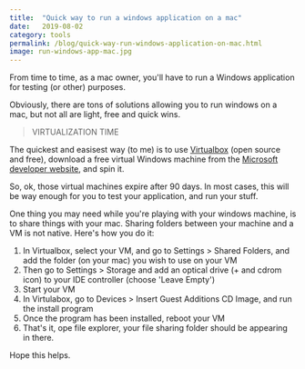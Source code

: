 ```yaml
---
title:  "Quick way to run a windows application on a mac"
date:   2019-08-02
category: tools
permalink: /blog/quick-way-run-windows-application-on-mac.html
image: run-windows-app-mac.jpg
---
```

From time to time, as a mac owner, you'll have to run a Windows application for testing (or other) purposes.

Obviously, there are tons of solutions allowing you to run windows on a mac, but not all are light, free and quick wins.

> VIRTUALIZATION TIME

The quickest and easisest way (to me) is to use [Virtualbox](https://www.virtualbox.org/) (open source and free), download a free virtual Windows machine from the [Microsoft developer website](https://developer.microsoft.com/en-us/microsoft-edge/tools/vms/), and spin it.

So, ok, those virtual machines expire after 90 days. In most cases, this will be way enough for you to test your application, and run your stuff.

One thing you may need while you're playing with your windows machine, is to share things with your mac. Sharing folders between your machine and a VM is not native. Here's how you do it:

1. In Virtualbox, select your VM, and go to Settings > Shared Folders, and add the folder (on your mac) you wish to use on your VM
2. Then go to Settings > Storage and add an optical drive (+ and cdrom icon) to your IDE controller (choose 'Leave Empty')
3. Start your VM
4. In Virtulabox, go to Devices > Insert Guest Additions CD Image, and run the install program
5. Once the program has been installed, reboot your VM
6. That's it, ope file explorer, your file sharing folder should be appearing in there.

Hope this helps. 

